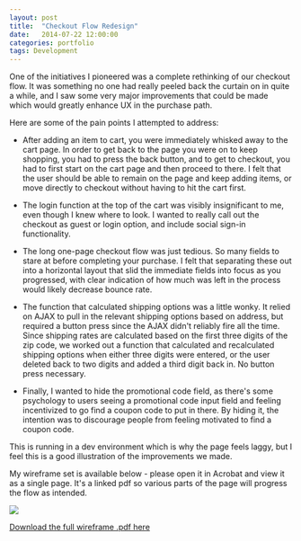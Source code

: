 ```yaml
---
layout: post
title:  "Checkout Flow Redesign"
date:   2014-07-22 12:00:00
categories: portfolio
tags: Development
---
```

One of the initiatives I pioneered was a complete rethinking of our checkout flow. It was something no one had really peeled back the curtain on in quite a while, and I saw some very major improvements that could be made which would greatly enhance UX in the purchase path.

<!--break-->

Here are some of the pain points I attempted to address:

*   After adding an item to cart, you were immediately whisked away to the cart page. In order to get back to the page you were on to keep shopping, you had to press the back button, and to get to checkout, you had to first start on the cart page and then proceed to there. I felt that the user should be able to remain on the page and keep adding items, or move directly to checkout without having to hit the cart first.

*   The login function at the top of the cart was visibly insignificant to me, even though I knew where to look. I wanted to really call out the checkout as guest or login option, and include social sign-in functionality.

*   The long one-page checkout flow was just tedious. So many fields to stare at before completing your purchase. I felt that separating these out into a horizontal layout that slid the immediate fields into focus as you progressed, with clear indication of how much was left in the process would likely decrease bounce rate.

*   The function that calculated shipping options was a little wonky. It relied on AJAX to pull in the relevant shipping options based on address, but required a button press since the AJAX didn't reliably fire all the time. Since shipping rates are calculated based on the first three digits of the zip code, we worked out a function that calculated and recalculated shipping options when either three digits were entered, or the user deleted back to two digits and added a third digit back in. No button press necessary.

*   Finally, I wanted to hide the promotional code field, as there's some psychology to users seeing a promotional code input field and feeling incentivized to go find a coupon code to put in there. By hiding it, the intention was to discourage people from feeling motivated to find a coupon code.

This is running in a dev environment which is why the page feels laggy, but I feel this is a good illustration of the improvements we made.

My wireframe set is available below - please open it in Acrobat and view it as a single page. It's a linked pdf so various parts of the page will progress the flow as intended.

![](../content/images/2014/Aug/checkout_wireframe_still.jpg)

[Download the full wireframe .pdf here](../content/images/2014/Aug/magento_checkout_UX.pdf)